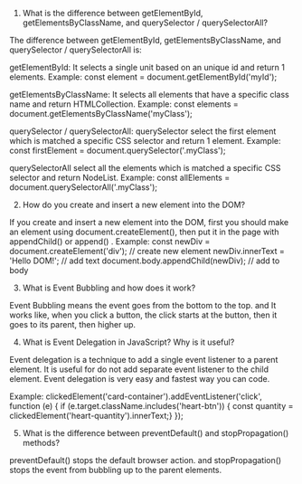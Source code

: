 1. What is the difference between getElementById, getElementsByClassName, and
   querySelector / querySelectorAll?

The difference between getElementById, getElementsByClassName, and querySelector
/ querySelectorAll is:

getElementById: It selects a single unit based on an unique id and return 1
elements. Example: const element = document.getElementById('myId');

getElementsByClassName: It selects all elements that have a specific class name
and return HTMLCollection. Example: const elements =
document.getElementsByClassName('myClass');

querySelector / querySelectorAll: querySelector select the first element which
is matched a specific CSS selector and return 1 element. Example: const
firstElement = document.querySelector('.myClass');

querySelectorAll select all the elements which is matched a specific CSS
selector and return NodeList. Example: const allElements =
document.querySelectorAll('.myClass');

2. How do you create and insert a new element into the DOM?

If you create and insert a new element into the DOM, first you should make an
element using document.createElement(), then put it in the page with
appendChild() or append() . Example: const newDiv =
document.createElement('div'); // create new element newDiv.innerText = 'Hello
DOM!'; // add text document.body.appendChild(newDiv); // add to body

3. What is Event Bubbling and how does it work?

Event Bubbling means the event goes from the bottom to the top. and It works
like, when you click a button, the click starts at the button, then it goes to
its parent, then higher up.

4. What is Event Delegation in JavaScript? Why is it useful?

Event delegation is a technique to add a single event listener to a parent
element. It is useful for do not add separate event listener to the child
element. Event delegation is very easy and fastest way you can code.

Example: clickedElement('card-container').addEventListener('click', function (e)
{ if (e.target.className.includes('heart-btn')) { const quantity =
clickedElement('heart-quantity').innerText;} });

5. What is the difference between preventDefault() and stopPropagation()
   methods?

preventDefault() stops the default browser action. and stopPropagation() stops
the event from bubbling up to the parent elements.

